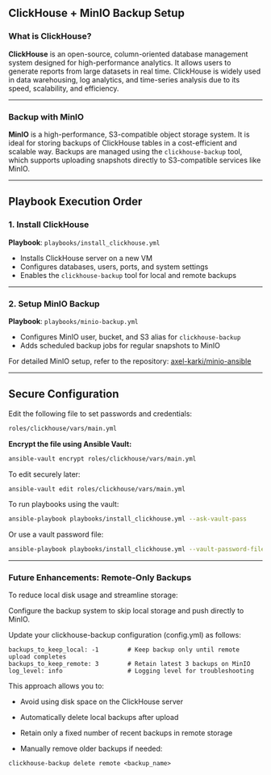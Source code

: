 ## ClickHouse + MinIO Backup Setup

### What is ClickHouse?

**ClickHouse** is an open-source, column-oriented database management system designed for high-performance analytics. It allows users to generate reports from large datasets in real time. ClickHouse is widely used in data warehousing, log analytics, and time-series analysis due to its speed, scalability, and efficiency.

---

### Backup with MinIO

**MinIO** is a high-performance, S3-compatible object storage system. It is ideal for storing backups of ClickHouse tables in a cost-efficient and scalable way. Backups are managed using the `clickhouse-backup` tool, which supports uploading snapshots directly to S3-compatible services like MinIO.

---

## Playbook Execution Order

### 1. Install ClickHouse

**Playbook**: `playbooks/install_clickhouse.yml`

* Installs ClickHouse server on a new VM
* Configures databases, users, ports, and system settings
* Enables the `clickhouse-backup` tool for local and remote backups

---

### 2. Setup MinIO Backup

**Playbook**: `playbooks/minio-backup.yml`

* Configures MinIO user, bucket, and S3 alias for `clickhouse-backup`
* Adds scheduled backup jobs for regular snapshots to MinIO

For detailed MinIO setup, refer to the repository:
[axel-karki/minio-ansible](https://github.com/axel-karki/minio-ansible)

---

## Secure Configuration

Edit the following file to set passwords and credentials:

```bash
roles/clickhouse/vars/main.yml
```

**Encrypt the file using Ansible Vault:**

```bash
ansible-vault encrypt roles/clickhouse/vars/main.yml
```

To edit securely later:

```bash
ansible-vault edit roles/clickhouse/vars/main.yml
```

To run playbooks using the vault:

```bash
ansible-playbook playbooks/install_clickhouse.yml --ask-vault-pass
```

Or use a vault password file:

```bash
ansible-playbook playbooks/install_clickhouse.yml --vault-password-file ~/.vault_pass.txt
```

---

### Future Enhancements: Remote-Only Backups
To reduce local disk usage and streamline storage:

Configure the backup system to skip local storage and push directly to MinIO.

Update your clickhouse-backup configuration (config.yml) as follows:

```
backups_to_keep_local: -1        # Keep backup only until remote upload completes
backups_to_keep_remote: 3        # Retain latest 3 backups on MinIO
log_level: info                  # Logging level for troubleshooting
```

This approach allows you to:

* Avoid using disk space on the ClickHouse server

* Automatically delete local backups after upload

* Retain only a fixed number of recent backups in remote storage

* Manually remove older backups if needed:

```
clickhouse-backup delete remote <backup_name>
```
